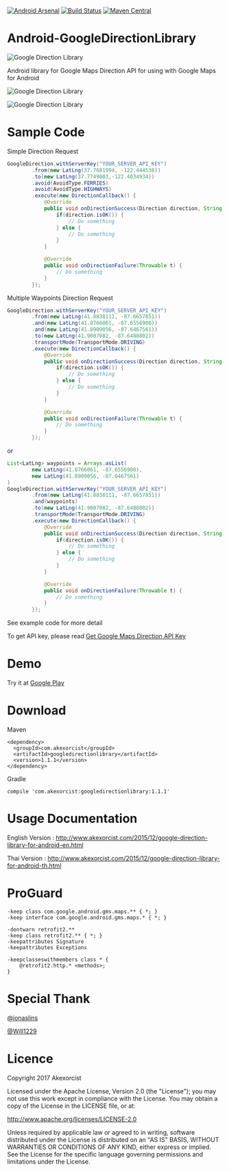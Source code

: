 [![Android Arsenal](https://img.shields.io/badge/Android%20Arsenal-Android--GoogleDirectionAndPlaceLibrary-brightgreen.svg?style=flat)](http://android-arsenal.com/details/1/1374) [![Build Status](https://travis-ci.org/akexorcist/Android-GoogleDirectionLibrary.svg?branch=master)](https://travis-ci.org/akexorcist/Android-GoogleDirectionLibrary) [![Maven Central](https://maven-badges.herokuapp.com/maven-central/com.akexorcist/googledirectionlibrary/badge.svg)](https://maven-badges.herokuapp.com/maven-central/com.akexorcist/googledirectionlibrary)

# Android-GoogleDirectionLibrary
![Google Direction Library](https://raw.githubusercontent.com/akexorcist/Android-GoogleDirectionLibrary/master/image/google-direction-library_header.jpg)

Android library for Google Maps Direction API for using with Google Maps for Android

![Google Direction Library](https://raw.githubusercontent.com/akexorcist/Android-GoogleDirectionLibrary/master/image/google-direction-library_01.jpg)

![Google Direction Library](https://raw.githubusercontent.com/akexorcist/Android-GoogleDirectionLibrary/master/image/google-direction-library_02.jpg)


Sample Code
===============================

Simple Direction Request
```java
GoogleDirection.withServerKey("YOUR_SERVER_API_KEY")
        .from(new LatLng(37.7681994, -122.444538))
        .to(new LatLng(37.7749003,-122.4034934))
        .avoid(AvoidType.FERRIES)
        .avoid(AvoidType.HIGHWAYS)
        .execute(new DirectionCallback() {
            @Override
            public void onDirectionSuccess(Direction direction, String rawBody) {
                if(direction.isOK()) {
                    // Do something
                } else {
                    // Do something
                }
            }

            @Override
            public void onDirectionFailure(Throwable t) {
                // Do something
            }
        });
```


Multiple Waypoints Direction Request
```java
GoogleDirection.withServerKey("YOUR_SERVER_API_KEY")
        .from(new LatLng(41.8838111, -87.6657851))
        .and(new LatLng(41.8766061, -87.6556908))
        .and(new LatLng(41.8909056, -87.6467561))
        .to(new LatLng(41.9007082, -87.6488802))
        .transportMode(TransportMode.DRIVING)
        .execute(new DirectionCallback() {
            @Override
            public void onDirectionSuccess(Direction direction, String rawBody) {
                if(direction.isOK()) {
                    // Do something
                } else {
                    // Do something
                }
            }

            @Override
            public void onDirectionFailure(Throwable t) {
                // Do something
            }
        });
```

or 

```java
List<LatLng> waypoints = Arrays.asList(
        new LatLng(41.8766061, -87.6556908), 
        new LatLng(41.8909056, -87.6467561)
)
GoogleDirection.withServerKey("YOUR_SERVER_API_KEY")
        .from(new LatLng(41.8838111, -87.6657851))
        .and(waypoints)
        .to(new LatLng(41.9007082, -87.6488802))
        .transportMode(TransportMode.DRIVING)
        .execute(new DirectionCallback() {
            @Override
            public void onDirectionSuccess(Direction direction, String rawBody) {
                if(direction.isOK()) {
                    // Do something
                } else {
                    // Do something
                }
            }

            @Override
            public void onDirectionFailure(Throwable t) {
                // Do something
            }
        });
```

See example code for more detail

To get API key, please read [Get Google Maps Direction API Key](https://developers.google.com/maps/documentation/directions/get-api-key)


Demo
===============================

Try it at [Google Play](https://play.google.com/store/apps/details?id=com.akexorcist.googledirection.sample)


Download
===============================

Maven
```
<dependency>
  <groupId>com.akexorcist</groupId>
  <artifactId>googledirectionlibrary</artifactId>
  <version>1.1.1</version>
</dependency>
```

Gradle
```
compile 'com.akexorcist:googledirectionlibrary:1.1.1'
```

Usage Documentation
===============================
English Version : http://www.akexorcist.com/2015/12/google-direction-library-for-android-en.html

Thai Version : http://www.akexorcist.com/2015/12/google-direction-library-for-android-th.html


ProGuard
===========================
```
-keep class com.google.android.gms.maps.** { *; }
-keep interface com.google.android.gms.maps.* { *; }

-dontwarn retrofit2.**
-keep class retrofit2.** { *; }
-keepattributes Signature
-keepattributes Exceptions

-keepclasseswithmembers class * {
    @retrofit2.http.* <methods>;
}
```

Special Thank
===========================
[@jonaslins](https://github.com/jonaslins)

[@Will1229](https://github.com/Will1229)

Licence
===========================
Copyright 2017 Akexorcist

Licensed under the Apache License, Version 2.0 (the "License"); you may not use this work except in compliance with the License. You may obtain a copy of the License in the LICENSE file, or at:

http://www.apache.org/licenses/LICENSE-2.0

Unless required by applicable law or agreed to in writing, software distributed under the License is distributed on an "AS IS" BASIS, WITHOUT WARRANTIES OR CONDITIONS OF ANY KIND, either express or implied. See the License for the specific language governing permissions and limitations under the License.

